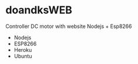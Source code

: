 # doandksWEB
Controller DC motor with website Nodejs + Esp8266

- Nodejs
- ESP8266
- Heroku
- Ubuntu
